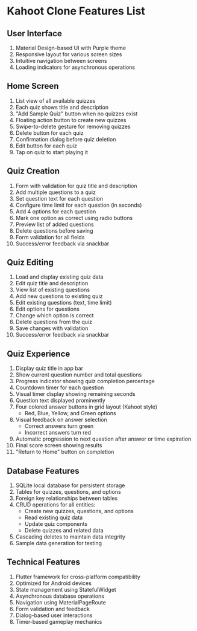 # Kahoot Clone Features List

## User Interface
1. Material Design-based UI with Purple theme
2. Responsive layout for various screen sizes
3. Intuitive navigation between screens
4. Loading indicators for asynchronous operations

## Home Screen
1. List view of all available quizzes
2. Each quiz shows title and description
3. "Add Sample Quiz" button when no quizzes exist
4. Floating action button to create new quizzes
5. Swipe-to-delete gesture for removing quizzes
6. Delete button for each quiz
7. Confirmation dialog before quiz deletion
8. Edit button for each quiz
9. Tap on quiz to start playing it

## Quiz Creation
1. Form with validation for quiz title and description
2. Add multiple questions to a quiz
3. Set question text for each question
4. Configure time limit for each question (in seconds)
5. Add 4 options for each question
6. Mark one option as correct using radio buttons
7. Preview list of added questions
8. Delete questions before saving
9. Form validation for all fields
10. Success/error feedback via snackbar

## Quiz Editing
1. Load and display existing quiz data
2. Edit quiz title and description
3. View list of existing questions
4. Add new questions to existing quiz
5. Edit existing questions (text, time limit)
6. Edit options for questions
7. Change which option is correct
8. Delete questions from the quiz
9. Save changes with validation
10. Success/error feedback via snackbar

## Quiz Experience
1. Display quiz title in app bar
2. Show current question number and total questions
3. Progress indicator showing quiz completion percentage
4. Countdown timer for each question
5. Visual timer display showing remaining seconds
6. Question text displayed prominently
7. Four colored answer buttons in grid layout (Kahoot style)
   - Red, Blue, Yellow, and Green options
8. Visual feedback on answer selection
   - Correct answers turn green
   - Incorrect answers turn red
9. Automatic progression to next question after answer or time expiration
10. Final score screen showing results
11. "Return to Home" button on completion

## Database Features
1. SQLite local database for persistent storage
2. Tables for quizzes, questions, and options
3. Foreign key relationships between tables
4. CRUD operations for all entities:
   - Create new quizzes, questions, and options
   - Read existing quiz data
   - Update quiz components
   - Delete quizzes and related data
5. Cascading deletes to maintain data integrity
6. Sample data generation for testing

## Technical Features
1. Flutter framework for cross-platform compatibility
2. Optimized for Android devices
3. State management using StatefulWidget
4. Asynchronous database operations
5. Navigation using MaterialPageRoute
6. Form validation and feedback
7. Dialog-based user interactions
8. Timer-based gameplay mechanics 